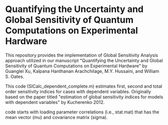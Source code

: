 # Quantifying the Uncertainty and Global Sensitivity of Quantum Computations on Experimental Hardware

This repository provides the implementation of Global Sensitivity Analysis approach utilized in our manuscript "Quantifying the Uncertainty and Global Sensitivity of Quantum Computations on Experimental Hardware" by Guanglei Xu, Kalpana Hanthanan Arachchilage, M.Y. Hussaini, and William S. Oates. 

This code (SICalc_dependent_complete.m) estimates first, second and total order sensitivity indices for cases with dependent variables. Originally based on the paper titled "estimation of global sensitivity indices for models with dependent variables" by Kucherenko 2012.

code starts with loading parameter correlations (i.e., stat.mat) that has the mean vector (mu) and covariance matrix (sigma).
